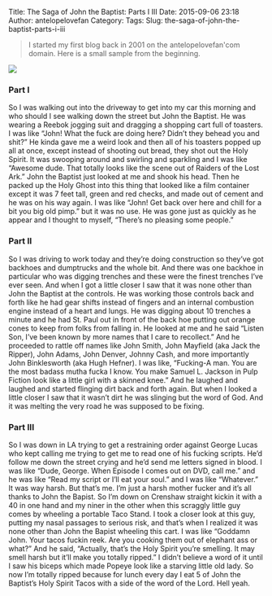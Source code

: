 Title: The Saga of John the Baptist: Parts I  III
Date: 2015-09-06 23:18
Author: antelopelovefan
Category: 
Tags: 
Slug: the-saga-of-john-the-baptist-parts-i-iii

> I started my first blog back in 2001 on the antelopelovefan'com domain. Here is a small sample from the beginning.

<img src="https://cdn-images-1.medium.com/max/800/1*qYXXaiyf91swlvoOBfNmAw.jpeg"  />

### Part I

So I was walking out into the driveway to get into my car this
morning and who should I see walking down the street but John the
Baptist. He was wearing a Reebok jogging suit and dragging a
shopping cart full of toasters. I was like “John! What the fuck are
doing here? Didn’t they behead you and shit?” He kinda gave me a
weird look and then all of his toasters popped up all at once, except
instead of shooting out bread, they shot out the Holy Spirit. It was
swooping around and swirling and sparkling and I was like “Awesome
dude. That totally looks like the scene out of Raiders of the Lost
Ark.” John the Baptist just looked at me and shook his head. Then
he packed up the Holy Ghost into this thing that looked like a film
container except it was 7 feet tall, green and red checks, and made
out of cement and he was on his way again. I was like “John! Get
back over here and chill for a bit you big old pimp.” but it was no
use. He was gone just as quickly as he appear and I thought to
myself, “There’s no pleasing some people.”

### Part II

So I was driving to work today and they’re doing construction so
they’ve got backhoes and dumptrucks and the whole bit. And there was
one backhoe in particular who was digging trenches and these were the
finest trenches I’ve ever seen. And when I got a little closer I saw
that it was none other than John the Baptist at the controls. He was
working those controls back and forth like he had gear shifts instead
of fingers and an internal combustion engine instead of a heart and
lungs. He was digging about 10 trenches a minute and he had St. Paul
out in front of the back hoe putting out orange cones to keep from
folks from falling in. He looked at me and he said “Listen Son, I’ve
been known by more names that I care to recollect.” And he proceeded
to rattle off names like John Smith, John Mayfield (aka Jack the
Ripper), John Adams, John Denver, Johnny Cash, and more importantly
John Binklesworth (aka Hugh Hefner). I was like, “Fucking-A man.
You are the most badass mutha fucka I know. You make Samuel L.
Jackson in Pulp Fiction look like a little girl with a skinned knee.”
And he laughed and laughed and started flinging dirt back and forth
again. But when I looked a little closer I saw that it wasn’t dirt he
was slinging but the word of God. And it was melting the very road
he was supposed to be fixing.

### Part III

So I was down in LA trying to get a restraining order against George Lucas who kept calling me trying to get me to read one of his fucking scripts. He’d follow me down the street crying and he’d send me letters signed in blood. I was like “Dude, George. When Episode I comes out on DVD, call me.” and he was like “Read my script or I’ll eat your soul.” and I was like “Whatever.” It was way harsh. But that’s me. I’m just a harsh mother fucker and it’s all thanks to John the Bapist. So I’m down on Crenshaw straight kickin it with a 40 in one hand and my niner in the other when this scraggly little guy comes by wheeling a portable Taco Stand. I took a closer look at this guy, putting my nasal passages to serious risk, and that’s when I realized it was none other than John the Bapist wheeling this cart. I was like “Goddamn John. Your tacos fuckin reek. Are you cooking them out of elephant ass or what?” And he said, “Actually, that’s the Holy Spirit you’re smelling. It may smell harsh but it’ll make you totally ripped.” I didn’t believe a word of it until I saw his biceps which made Popeye look like a starving little old lady. So now I’m totally ripped because for lunch every day I eat 5 of John the Baptist’s Holy Spirit Tacos with a side of the word of the Lord. Hell yeah.

